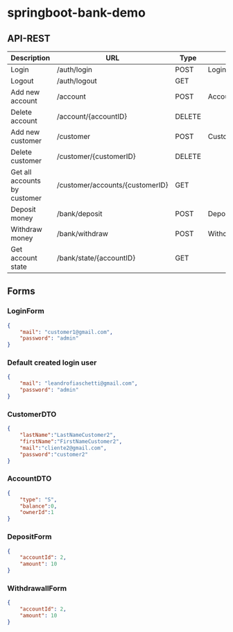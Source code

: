 # springboot-bank-demo
## API-REST

| Description                  | URL                             | Type   | Input            | Security      |
| ---------------------------- | ------------------------------- | ------ | ---------------- | ------------- | 
| Login                        | /auth/login                     | POST   | LoginForm        | Any user      |
| Logout                       | /auth/logout                    | GET    |                  | Any User      |
| Add new account              | /account                        | POST   | AccountDTO       | Any User      |
| Delete account               | /account/{accountID}            | DELETE |                  | Any User      |
| Add new customer             | /customer                       | POST   | CustomerDTO      | Any User      |
| Delete customer              | /customer/{customerID}          | DELETE |                  | Any User      |
| Get all accounts by customer | /customer/accounts/{customerID} | GET    |                  | Any User      |
| Deposit money                | /bank/deposit                   | POST   | DepositForm      | LoggedIn User |
| Withdraw money               | /bank/withdraw                  | POST   | WithdrawallForm  | LoggedIn User |
| Get account state            | /bank/state/{accountID}         | GET    |                  | LoggedIn User |

## Forms
### LoginForm
```json
{
	"mail": "customer1@gmail.com",
	"password": "admin"
}
```
### Default created login user
```json
{
	"mail": "leandrofiaschetti@gmail.com",
	"password": "admin"
}
```

### CustomerDTO
```json
{
    "lastName":"LastNameCustomer2",
    "firstName":"FirstNameCustomer2",
    "mail":"cliente2@gmail.com",
    "password":"customer2"
}
```
### AccountDTO
```json
{
	"type": "S",
	"balance":0,
	"ownerId":1
}
```
### DepositForm
```json
{
	"accountId": 2,
	"amount": 10
}
```
### WithdrawallForm
```json
{
	"accountId": 2,
	"amount": 10
}
```
